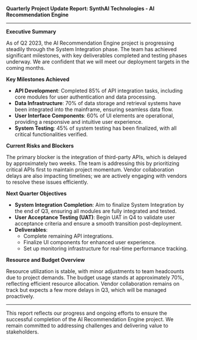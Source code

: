 

**Quarterly Project Update Report: SynthAI Technologies - AI Recommendation Engine**

---

**Executive Summary**

As of Q2 2023, the AI Recommendation Engine project is progressing steadily through the System Integration phase. The team has achieved significant milestones, with key deliverables completed and testing phases underway. We are confident that we will meet our deployment targets in the coming months.

**Key Milestones Achieved**

- **API Development**: Completed 85% of API integration tasks, including core modules for user authentication and data processing.
- **Data Infrastructure**: 70% of data storage and retrieval systems have been integrated into the mainframe, ensuring seamless data flow.
- **User Interface Components**: 60% of UI elements are operational, providing a responsive and intuitive user experience.
- **System Testing**: 45% of system testing has been finalized, with all critical functionalities verified.

**Current Risks and Blockers**

The primary blocker is the integration of third-party APIs, which is delayed by approximately two weeks. The team is addressing this by prioritizing critical APIs first to maintain project momentum. Vendor collaboration delays are also impacting timelines; we are actively engaging with vendors to resolve these issues efficiently.

**Next Quarter Objectives**

- **System Integration Completion**: Aim to finalize System Integration by the end of Q3, ensuring all modules are fully integrated and tested.
- **User Acceptance Testing (UAT)**: Begin UAT in Q4 to validate user acceptance criteria and ensure a smooth transition post-deployment.
- **Deliverables**:
  - Complete remaining API integrations.
  - Finalize UI components for enhanced user experience.
  - Set up monitoring infrastructure for real-time performance tracking.

**Resource and Budget Overview**

Resource utilization is stable, with minor adjustments to team headcounts due to project demands. The budget usage stands at approximately 70%, reflecting efficient resource allocation. Vendor collaboration remains on track but expects a few more delays in Q3, which will be managed proactively.

---

This report reflects our progress and ongoing efforts to ensure the successful completion of the AI Recommendation Engine project. We remain committed to addressing challenges and delivering value to stakeholders.